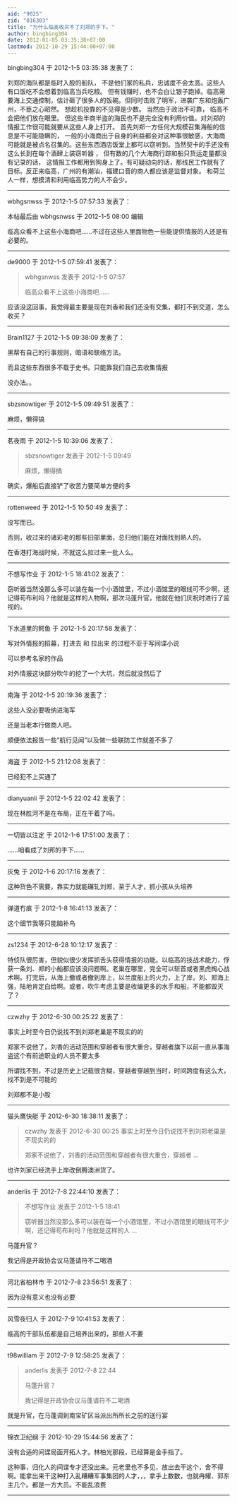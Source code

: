 ```yaml
---
aid: "9025"
zid: "016303"
title: "为什么临高收买不了刘郑的手下。"
author: bingbing304
date: 2012-01-05 03:35:38+07:00
lastmod: 2012-10-29 15:44:00+07:00
---
```


bingbing304 于 2012-1-5 03:35:38 发表了：

刘郑的海队都是临时入股的船队， 不是他们家的私兵，忠诚度不会太高。这些人有口饭吃不会想着到临高当兵吃粮。 但有钱赚时，也不会白让银子跑掉。临高需要海上交通控制，估计砸了很多人的饭碗。但同时击败了明军，进袭广东和炮轰广州，不臣之心昭然。 想趁机投靠的不见得是少数。 当然由于政治不可靠， 临高不会把他们放在眼里。 但这些半商半盗的海民也不是完全没有利用价值。对刘郑的情报工作很可能就要从这些人身上打开。 首先刘郑一方任何大规模召集海船的信息是不可能隐瞒的， 一般的小海商出于自身的利益都会对这种事很敏感，大海商可能就是被点名召集的。这些东西酒店饭堂上都可以窃听到。当然契卡的手还没有这么长到在每个酒肆上装窃听器 ， 但有数的几个大海商行踪和船只货运走量都没有记录的话， 这情报工作都用到狗身上了。有可疑动向的话，那线民工作就有了目标。反正来临高，广州的有潮汕，福建口音的商人都应该是监督对象。 和荷兰人一样，想摸清和利用临高势力的人不会少。

---

wbhgsnwss 于 2012-1-5 07:57:33 发表了：

本帖最后由 wbhgsnwss 于 2012-1-5 08:00 编辑

临高众看不上这些小海商吧……不过在这些人里面物色一些能提供情报的人还是有必要的。

---

de9000 于 2012-1-5 07:59:41 发表了：

> wbhgsnwss 发表于 2012-1-5 07:57
>
> 临高众看不上这些小海商吧……

应该没这回事，我觉得最主要是现在刘香和我们还没有交集，都打不到交道，怎么收买？

---

Brain1127 于 2012-1-5 09:38:09 发表了：

黑帮有自己的行事规则，暗语和联络方法。

而且这些东西很多不载于史书。只能靠我们自己去收集情报

没办法。。

---

sbzsnowtiger 于 2012-1-5 09:49:51 发表了：

麻烦，懒得搞

---

茗夜雨 于 2012-1-5 10:39:06 发表了：

> sbzsnowtiger 发表于 2012-1-5 09:49
>
> 麻烦，懒得搞

确实，爆船后直接铲了收苦力要简单方便的多

---

rottenweed 于 2012-1-5 10:50:49 发表了：

没写而已。

否则，收过来的诸彩老的那些旧部里面，总归他们能在对面找到熟人的。

在香港打海战时候，不就这么拉过来一批人么。

---

不想写作业 于 2012-1-5 18:41:02 发表了：

窃听器当然没那么多可以装在每一个小酒馆里，不过小酒馆里的眼线可不少啊，还记得苟布利吗？他就是这样的人物啊，那次马蓬升官，他就在他们庆祝时进行了监视的。

---

下水道里的鳄鱼 于 2012-1-5 20:17:58 发表了：

写对外情报的招募，打进去 和 拉出来 的过程不亚于写间谍小说

可以参考名家的作品

对外情报这块部分吹牛的挖了一个大坑，然后就没然后了

---

南海 于 2012-1-5 20:19:36 发表了：

这些人没必要吸纳进海军

还是当老本行做商人吧。

顺便依法报告一些“航行见闻”以及做一些联防工作就差不多了

---

海盗 于 2012-1-5 21:12:08 发表了：

已经犯不上买通了

---

dianyuanli 于 2012-1-5 22:02:42 发表了：

现在林胜河不是在布局，正在干着了吗。

---

一切皆以注定 于 2012-1-6 17:51:00 发表了：

……咱看成了刘邦的手下……

---

灰兔 于 2012-1-6 20:17:16 发表了：

这种货色不需要，靠实力就能碾轧刘郑，至于人才，抓小孩从头培养

---

弹道冇痕 于 2012-1-8 16:41:13 发表了：

这个细节我等只能脑补鸟

---

zs1234 于 2012-6-28 10:12:17 发表了：

特侦队很厉害，但貌似很少发挥抓舌头获得情报的功能。以临高的技战术能力，俘获一条刘、郑的小船都应该没问题啊。老巢在哪里，完全可以斩首或者黑虎掏心战术啊。打完后，从海上撤或者撤到岸上，以兰度船上的火力，上了岸，刘、郑海上强，陆地肯定白给啊。或者，吹牛考虑主要是收编更多的水手和船，不能都毁灭了？

---

czwzhy 于 2012-6-30 00:25:22 发表了：

事实上时至今日仍说找不到刘郑老巢是不现实的的

郑家不说他了，刘香的活动范围和穿越者有很大重合，穿越者旗下以前一直从事海盗这个有前途职业的人员不要太多

所谓找不到，不过是历史上记载很含糊，穿越者穿越到当时，时间跨度有这么大，找不到是不可能的

刘郑都不是小股

---

猫头鹰快艇 于 2012-6-30 18:38:11 发表了：

> czwzhy 发表于 2012-6-30 00:25 事实上时至今日仍说找不到刘郑老巢是不现实的的
>
> 郑家不说他了，刘香的活动范围和穿越者有很大重合，穿越者 ...

也许刘家已经洗手上岸改倒腾澳洲货了。

---

anderlis 于 2012-7-8 22:44:10 发表了：

> 不想写作业 发表于 2012-1-5 18:41
>
> 窃听器当然没那么多可以装在每一个小酒馆里，不过小酒馆里的眼线可不少啊，还记得苟布利吗？他就是这样的人 ...

马蓬升官？

我记得是开政协会议马蓬请符不二喝酒

---

河北省柏林市 于 2012-7-8 23:56:51 发表了：

因为没有意义也没有必要

---

风雪夜归人 于 2012-7-9 10:41:53 发表了：

临高的干部队伍都是自己培养出来的，那些人不要

---

t98william 于 2012-7-9 12:58:25 发表了：

> anderlis 发表于 2012-7-8 22:44
>
> 马蓬升官？
>
> 我记得是开政协会议马蓬请符不二喝酒

就是升官，在马蓬调到南宝矿区当派出所所长之前的送行宴

---

锦衣卫纪纲 于 2012-10-29 15:44:56 发表了：

没有合适的间谍局面开拓人才。林柏光那段，已经算是金手指了。

这种事，归化人的间谍专才还没出来。元老里也不多见，放出去干这个，舍不得啊。能拿出来干这种打入乱糟糟军事集团的人才，，，拿手上数数，也就冉耀、郭东主几个。都是一方大员。不能乱浪费

---
